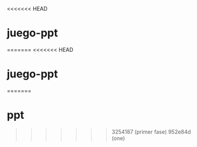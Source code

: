 <<<<<<< HEAD
# juego-ppt
=======
<<<<<<< HEAD
# juego-ppt
=======
# ppt
>>>>>>> 3254187 (primer fase)
>>>>>>> 952e84d (one)
